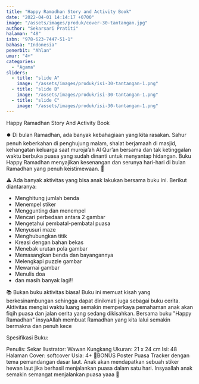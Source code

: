```yaml
---
title: "Happy Ramadhan Story and Activity Book"
date: "2022-04-01 14:14:17 +0700"
image: "/assets/images/produk/cover-30-tantangan.jpg"
author: "Sekarsari Pratiti"
halaman: "48"
isbn: "978-623-7447-51-1"
bahasa: "Indonesia"
penerbit: "Ahlan"
umur: "4+"
categories: 
  - "Agama"
sliders: 
  - title: "slide A"
    image: "/assets/images/produk/isi-30-tantangan-1.png"
  - title: "slide B"
    image: "/assets/images/produk/isi-30-tantangan-1.png"
  - title: "slide C"
    image: "/assets/images/produk/isi-30-tantangan-1.png"
---
```


Happy Ramadhan Story And Activity Book 

⏺️ Di bulan Ramadhan, ada banyak kebahagiaan yang kita rasakan. Sahur penuh keberkahan di penghujung malam, shalat berjamaah di masjid, kehangatan keluarga saat muroja’ah Al Qur’an bersama dan tak ketinggalan waktu berbuka puasa yang sudah dinanti untuk menyantap hidangan. Buku Happy Ramadhan menyajikan kesenangan dan serunya hari-hari di bulan Ramadhan yang penuh keistimewaan. 🌙


⚠️ Ada banyak aktivitas yang bisa anak lakukan bersama buku ini. Berikut diantaranya:

- Menghitung jumlah benda
- Menempel stiker
- Menggunting dan menempel
- Mencari perbedaan antara 2 gambar
- Mengetahui pembatal-pembatal puasa
- Menyusuri maze
- Menghubungkan titik
- Kreasi dengan bahan bekas
- Menebak urutan pola gambar
- Memasangkan benda dan bayangannya
- Melengkapi puzzle gambar
- Mewarnai gambar
- Menulis doa
- dan masih banyak lagi!!

📚 Bukan buku aktivitas biasa! Buku ini memuat kisah yang berkesinambungan sehingga dapat dinikmati juga sebagai buku cerita. Aktivitas mengisi waktu luang semakin memperkaya pemahaman anak akan fiqih puasa dan jalan cerita yang sedang dikisahkan. Bersama buku "Happy Ramadhan" insyaAllah membuat Ramadhan yang kita lalui semakin bermakna dan penuh kece

Spesifikasi Buku:

Penulis: Sekar
Ilustrator: Wawan Kungkang
Ukuran: 21 x 24 cm
Isi: 48 Halaman 
Cover: softcover
Usia: 4+ 
🎁BONUS Poster Puasa Tracker dengan tema pemandangan dasar laut. Anak akan mendapatkan sebuah stiker hewan laut jika berhasil menjalankan puasa dalam satu hari. Insyaallah anak semakin semangat menjalankan puasa yaaa 🥰


